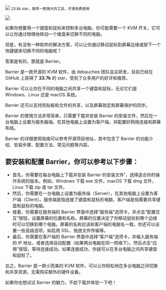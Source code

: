 <img src="/assets/image/240114-一套键盘鼠标控制多台电脑-1.png" style="max-width: 70%; height: auto;">
<small>23.8k star，推荐一款强大的工具，开源免费使用</small>



![](/assets/image/240114-一套键盘鼠标控制多台电脑-1.png)

如果你想要用一个键盘和鼠标来控制多台电脑，你可能需要一个 KVM 开关，它可以让你通过物理地转动一个拨盘来切换不同的电脑。

但是，有没有一种软件的解决方案，可以让你通过移动鼠标到屏幕边缘或按下一个快捷键来切换不同的电脑呢？

答案是有的，那就是 Barrier。

Barrier 是一款开源的 KVM 软件，由 debauchee 团队自主研发，目前已经在 GitHub 上获得了 **23.7k** 的 star，受到了众多用户的好评和推荐。

Barrier 可以让你在不同的电脑之间共享一个键盘和鼠标，无论它们是 Windows、Linux 还是 macOS 系统。

Barrier 还可以支持剪贴板和文件的共享，以及屏幕锁定和屏幕保护的同步。

Barrier 的使用方法非常简单，只需要下载并安装 Barrier 的安装文件，然后在一台电脑上设置为服务器端，在其他电脑上设置为客户端，并配置好网络连接和屏幕布局。

Barrier 的详细使用指南可以参考开源项目地址，其中包含了 Barrier 的功能介绍、安装步骤、配置方法、常见问题等内容。

## 要安装和配置 Barrier，你可以参考以下步骤：

- 首先，你需要在每台电脑上下载并安装 Barrier 的安装文件¹，选择适合你的操作系统的版本。例如，Windows 下载 exe 文件，macOS 下载 dmg 文件，Linux 下载 zip 或 tar 文件。
- 然后，你需要在一台电脑上设置为服务端（Server），在其他电脑上设置为客户端（Client）。服务端是指连接了键盘和鼠标的电脑，客户端是指需要共享键盘和鼠标的电脑。
- 接着，你需要在服务端的 Barrier 界面中选择“服务端”选项卡，并点击“配置交互”按钮，设置屏幕的位置和名称。屏幕的位置决定了你移动鼠标到哪个边缘时可以切换到哪个电脑。屏幕的名称应该和客户端的电脑名一致。你还可以设置一些高级选项，如启用 SSL、拖放文件传输等。
- 最后，你需要在客户端的 Barrier 界面中选择“客户端”选项卡，并输入服务端的 IP 地址，或者选择自动配置（如果两台电脑在同一网络下）。然后点击“应用”按钮，等待连接成功。如果连接成功，你就可以在多台电脑之间共享键盘和鼠标了。


总之，Barrier 是一款小而美的 KVM 软件，可以让你轻松地在多台电脑之间切换和共享资源，无需购买额外的硬件设备。

如果你也想试试 Barrier 的魅力，不妨下载并体验一下吧！

